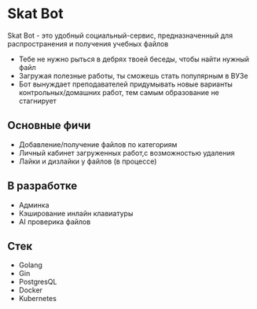 # Skat Bot






Skat Bot - это удобный социальный-сервис, предназначенный для распространения и получения учебных файлов

- Тебе не нужно рыться в дебрях твоей беседы, чтобы найти нужный  файл
- Загружая полезные работы, ты сможешь стать популярным в ВУЗе
- Бот вынуждает преподавателей придумывать новые варианты контрольных/домашних работ, тем самым образование не стагнирует


## Основные фичи

- Добавление/получение файлов по категориям
- Личный кабинет загруженных работ,с возможностью удаления
- Лайки и дизлайки у файлов (в процессе)
## В разработке

- Админка
- Кэширование инлайн клавиатуры
- AI проверика файлов


## Стек

- Golang
- Gin
- PostgresQL
- Docker
- Kubernetes






